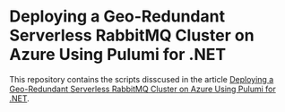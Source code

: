 # Deploying a Geo-Redundant Serverless RabbitMQ Cluster on Azure Using Pulumi for .NET
This repository contains the scripts disscused in the article [Deploying a Geo-Redundant Serverless RabbitMQ Cluster on Azure Using Pulumi for .NET]().
